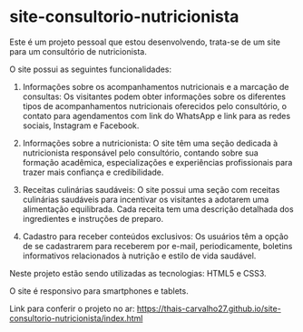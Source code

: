 # site-consultorio-nutricionista

Este é um projeto pessoal que estou desenvolvendo, trata-se de um site para um consultório de nutricionista.

O site possui as seguintes funcionalidades:

1. Informações sobre os acompanhamentos nutricionais e a marcação de consultas: Os visitantes podem obter informações sobre os diferentes tipos de acompanhamentos nutricionais oferecidos pelo consultório, o contato para agendamentos com link do WhatsApp e link para as redes sociais, Instagram e Facebook.

2. Informações sobre a nutricionista: O site têm uma seção dedicada à nutricionista responsável pelo consultório, contando sobre sua formação acadêmica, especializações e experiências profissionais para trazer mais confiança e credibilidade.

3. Receitas culinárias saudáveis: O site possui uma seção com receitas culinárias saudáveis para incentivar os visitantes a adotarem uma alimentação equilibrada. Cada receita tem uma descrição detalhada dos ingredientes e instruções de preparo.

4. Cadastro para receber conteúdos exclusivos: Os usuários têm a opção de se cadastrarem para receberem por e-mail, periodicamente, boletins informativos relacionados à nutrição e estilo de vida saudável.

Neste projeto estão sendo utilizadas as tecnologias: HTML5 e CSS3.

O site é responsivo para smartphones e tablets.

Link para conferir o projeto no ar: https://thais-carvalho27.github.io/site-consultorio-nutricionista/index.html
